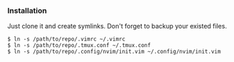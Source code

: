 ### Installation

Just clone it and create symlinks. Don't forget to backup your existed files.

``` 
$ ln -s /path/to/repo/.vimrc ~/.vimrc
$ ln -s /path/to/repo/.tmux.conf ~/.tmux.conf
$ ln -s /path/to/repo/.config/nvim/init.vim ~/.config/nvim/init.vim
```

